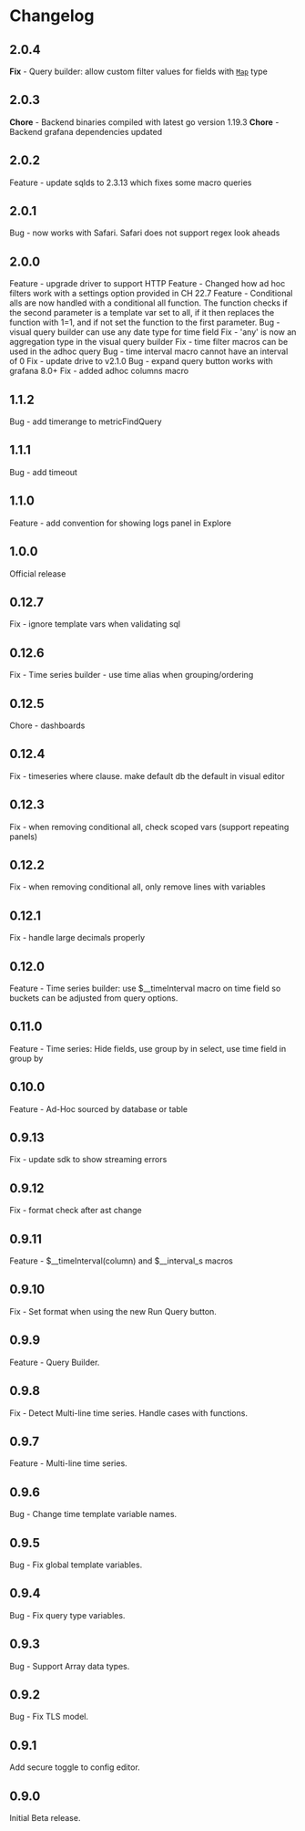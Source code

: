 # Changelog

## 2.0.4

**Fix** - Query builder: allow custom filter values for fields with [`Map`](https://clickhouse.com/docs/en/sql-reference/data-types/map/) type

## 2.0.3

**Chore** - Backend binaries compiled with latest go version 1.19.3
**Chore** - Backend grafana dependencies updated

## 2.0.2

Feature - update sqlds to 2.3.13 which fixes some macro queries

## 2.0.1

Bug - now works with Safari. Safari does not support regex look aheads

## 2.0.0

Feature - upgrade driver to support HTTP
Feature - Changed how ad hoc filters work with a settings option provided in CH 22.7
Feature - Conditional alls are now handled with a conditional all function. The function checks if the second parameter is a template var set to all, if it then replaces the function with 1=1, and if not set the function to the first parameter.
Bug - visual query builder can use any date type for time field
Fix - 'any' is now an aggregation type in the visual query builder
Fix - time filter macros can be used in the adhoc query
Bug - time interval macro cannot have an interval of 0
Fix - update drive to v2.1.0
Bug - expand query button works with grafana 8.0+
Fix - added adhoc columns macro

## 1.1.2

Bug - add timerange to metricFindQuery

## 1.1.1

Bug - add timeout

## 1.1.0

Feature - add convention for showing logs panel in Explore

## 1.0.0

Official release

## 0.12.7

Fix - ignore template vars when validating sql

## 0.12.6

Fix - Time series builder - use time alias when grouping/ordering

## 0.12.5

Chore - dashboards

## 0.12.4

Fix - timeseries where clause. make default db the default in visual editor

## 0.12.3

Fix - when removing conditional all, check scoped vars (support repeating panels)

## 0.12.2

Fix - when removing conditional all, only remove lines with variables

## 0.12.1

Fix - handle large decimals properly

## 0.12.0

Feature - Time series builder: use $__timeInterval macro on time field so buckets can be adjusted from query options.

## 0.11.0

Feature - Time series: Hide fields, use group by in select, use time field in group by

## 0.10.0

Feature - Ad-Hoc sourced by database or table

## 0.9.13

Fix - update sdk to show streaming errors

## 0.9.12

Fix - format check after ast change

## 0.9.11

Feature - $__timeInterval(column) and $__interval_s macros

## 0.9.10

Fix - Set format when using the new Run Query button.

## 0.9.9

Feature - Query Builder.

## 0.9.8

Fix - Detect Multi-line time series. Handle cases with functions.

## 0.9.7

Feature - Multi-line time series.

## 0.9.6

Bug - Change time template variable names.

## 0.9.5

Bug - Fix global template variables.

## 0.9.4

Bug - Fix query type variables.

## 0.9.3

Bug - Support Array data types.

## 0.9.2

Bug - Fix TLS model.

## 0.9.1

Add secure toggle to config editor.

## 0.9.0

Initial Beta release.
